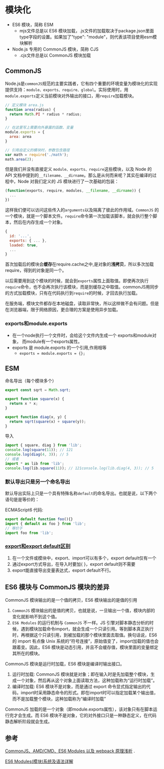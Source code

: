 # 模块化

-  ES6 模块，简称 ESM
   -  mjs文件总是以 ES6 模块加载，.js文件的加载取决于package.json里面type字段的设置。如果加了"type": "module"，则代表该项目使用esm模块解析
-  Node.js 专用的 CommonJS 模块，简称 CJS
   -  .cjs文件总是以 CommonJS 模块加载

## CommonJS

Node.js是`commonJS`规范的主要实践者，它有四个重要的环境变量为模块化的实现提供支持：`module、exports、require、global`。实际使用时，用`module.exports`定义当前模块对外输出的接口，用`require`加载模块。

```javascript
// 定义模块 area.js
function area(radius) {
  return Math.PI * radius * radius;
}

// 在这里写上需要向外暴露的函数、变量
module.exports = { 
  area: area
}

// 引用自定义的模块时，参数包含路径
var math = require('./math');
math.area(2);
```

但是我们并没有直接定义 `module、exports、require`这些模块，以及 Node 的 API 文档中提到的`__filename、__dirname`。那么是从何而来呢？其实在编译的过程中，Node 对我们定义的 JS 模块进行了一次基础的包装：

```javascript
(function(exports, require, modules, __filename, __dirname)) {
  ...
})
```

这样我们便可以访问这些传入的`arguments`以及隔离了彼此的作用域。`CommonJS` 的一个模块，就是一个脚本文件。`require`命令第一次加载该脚本，就会执行整个脚本，然后在内存生成一个对象。

```javascript
{
  id: '...',
  exports: { ... },
  loaded: true,
  ...
}
```

首次加载后的模块会**缓存**在require.cache之中,是对象的**浅拷贝**，所以多次加载require，得到的对象是同一个。

以后需要用到这个模块的时候，就会到`exports`属性上面取值。即使再次执行`require`命令，也不会再次执行该模块，而是到缓存之中取值。commonJS用同步的方式加载模块，只有在代码执行到`require`的时候，才回去执行加载。

在服务端，模块文件都存在本地磁盘，读取非常快，所以这样做不会有问题。但是在浏览器端，限于网络原因，更合理的方案是使用异步加载。

### exports和module.exports

- 在一个node执行一个文件时，会给这个文件内生成一个 exports和module对象，
  而module有一个exports属性。
- exports 是 module.exports 的一个引用,作用相等
  - `exports = module.exports = {};`

## ESM

命名导出（每个模块多个）

```javascript
export const sqrt = Math.sqrt;

export function square(x) {
  return x * x;
}

export function diag(x, y) {
  return sqrt(square(x) + square(y));
}
```

导入

```javascript
import { square, diag } from 'lib';
console.log(square(11)); // 121
console.log(diag(4, 3)); // 5
// 或者
import * as lib from 'lib';
console.log(lib.square(11)); // 121console.log(lib.diag(4, 3)); // 5
```

### 默认导出只是另一个命名导出

默认导出实际上只是一个具有特殊名称`default`的命名导出。也就是说，以下两个语句是是等价的：

ECMAScript6 代码:

```javascript
export default function foo(){} 
import { default as foo } from 'lib';
// 等价于
import foo from 'lib';
```

### [export和export default区别](https://github.com/MuYunyun/blog/blob/master/BasicSkill/readES6/模块.md)

1. 在一个文件或模块中，export、import可以有多个，export default仅有一个
2. 通过export方式导出，在导入时要加{ }，export default则不需要
3. export能直接导出变量表达式，export default不行。

## ES6 模块与 CommonJS 模块的差异

CommonJS 模块输出的是一个值的拷贝，ES6 模块输出的是值的引用

1. `CommonJS` 模块输出的是值的拷贝，也就是说，一旦输出一个值，模块内部的变化就影响不到这个值。
2. `ES6 Modules` 的运行机制与 `CommonJS` 不一样。JS 引擎对脚本静态分析的时候，遇到模块加载命令import，就会生成一个只读引用。等到脚本真正执行时，再根据这个只读引用，到被加载的那个模块里面去取值。换句话说，ES6 的 import 有点像 Unix 系统的“符号连接”，原始值变了，import加载的值也会跟着变。因此，ES6 模块是动态引用，并且不会缓存值，模块里面的变量绑定其所在的模块。

CommonJS 模块是运行时加载，ES6 模块是编译时输出接口。

1. 运行时加载: CommonJS 模块就是对象；即在输入时是先加载整个模块，生成一个对象，然后再从这个对象上面读取方法，这种加载称为“运行时加载”。
2. 编译时加载: ES6 模块不是对象，而是通过 export 命令显式指定输出的代码，import时采用静态命令的形式。即在import时可以指定加载某个输出值，而不是加载整个模块，这种加载称为“编译时加载”

CommonJS 加载的是一个对象（即module.exports属性），该对象只有在脚本运行完才会生成。而 ES6 模块不是对象，它的对外接口只是一种静态定义，在代码静态解析阶段就会生成。

## 参考

 [CommonJS、AMD/CMD、ES6 Modules 以及 webpack 原理浅析](https://github.com/muwoo/blogs/issues/28) .

[ES6 Modules(模块)系统及语法详解](https://www.html.cn/archives/6974)



